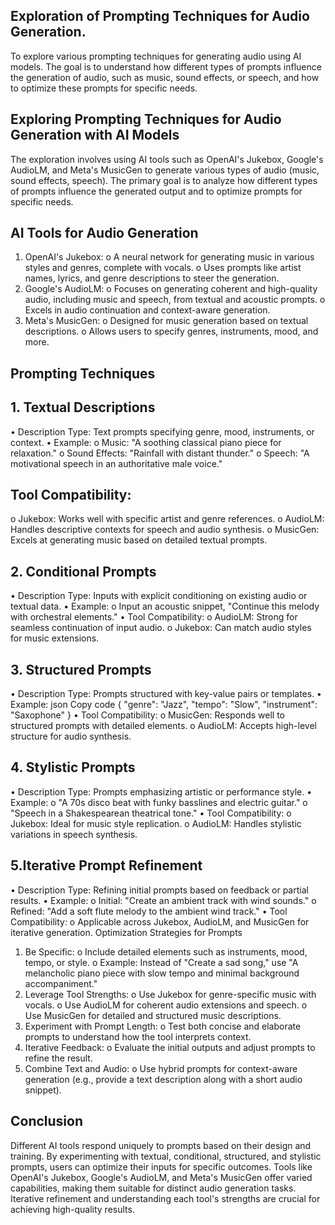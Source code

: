 ## Exploration of Prompting Techniques for Audio Generation.

To explore various prompting techniques for generating audio using AI models. The goal is to 
understand how different types of prompts influence the generation of audio, such as music, sound effects, or speech, and how to optimize these prompts for specific needs.

## Exploring Prompting Techniques for Audio Generation with AI Models

The exploration involves using AI tools such as OpenAI's Jukebox, Google's AudioLM, and 
Meta's MusicGen to generate various types of audio (music, sound effects, speech). The primary 
goal is to analyze how different types of prompts influence the generated output and to optimize prompts for specific needs.

## AI Tools for Audio Generation

1. OpenAI's Jukebox:
o A neural network for generating music in various styles and genres, complete with 
vocals. o Uses prompts like artist names, lyrics, and genre descriptions to steer the 
generation.
2. Google's AudioLM:
o Focuses on generating coherent and high-quality audio, including music and 
speech, from textual and acoustic prompts.
o Excels in audio continuation and context-aware generation.
3. Meta's MusicGen:
o Designed for music generation based on textual descriptions. o Allows users 
to specify genres, instruments, mood, and more.

## Prompting Techniques

## 1. Textual Descriptions
• Description Type: Text prompts specifying genre, mood, instruments, or context.
• Example:
o Music: "A soothing classical piano piece for relaxation."
o Sound Effects: "Rainfall with distant thunder."
o Speech: "A motivational speech in an authoritative male voice."

## Tool Compatibility:
o Jukebox: Works well with specific artist and genre references.
o AudioLM: Handles descriptive contexts for speech and audio synthesis.
o MusicGen: Excels at generating music based on detailed textual prompts.

## 2. Conditional Prompts
• Description Type: Inputs with explicit conditioning on existing audio or textual data.
• Example:
o Input an acoustic snippet, "Continue this melody with orchestral elements."
• Tool Compatibility:
o AudioLM: Strong for seamless continuation of input audio.
o Jukebox: Can match audio styles for music extensions.

## 3. Structured Prompts
• Description Type: Prompts structured with key-value pairs or templates.
• Example:
json Copy 
code
{
"genre": "Jazz",
"tempo": "Slow", 
"instrument": "Saxophone"
}
• Tool Compatibility:
o MusicGen: Responds well to structured prompts with detailed elements. o
AudioLM: Accepts high-level structure for audio synthesis.

## 4. Stylistic Prompts
• Description Type: Prompts emphasizing artistic or performance style.
• Example:
o "A 70s disco beat with funky basslines and electric guitar."
o "Speech in a Shakespearean theatrical tone."
• Tool Compatibility:
o Jukebox: Ideal for music style replication.
o AudioLM: Handles stylistic variations in speech synthesis.

## 5.Iterative Prompt Refinement
• Description Type: Refining initial prompts based on feedback or partial results.
• Example:
o Initial: "Create an ambient track with wind sounds." o Refined: "Add a soft 
flute melody to the ambient wind track."
• Tool Compatibility:
o Applicable across Jukebox, AudioLM, and MusicGen for iterative generation.
Optimization Strategies for Prompts
1. Be Specific:
o Include detailed elements such as instruments, mood, tempo, or style. o Example: 
Instead of "Create a sad song," use "A melancholic piano piece with slow tempo 
and minimal background accompaniment."
2. Leverage Tool Strengths:
o Use Jukebox for genre-specific music with vocals. o Use AudioLM for 
coherent audio extensions and speech.
o Use MusicGen for detailed and structured music descriptions.
3. Experiment with Prompt Length:
o Test both concise and elaborate prompts to understand how the tool interprets 
context.
4. Iterative Feedback:
o Evaluate the initial outputs and adjust prompts to refine the result.
5. Combine Text and Audio:
o Use hybrid prompts for context-aware generation (e.g., provide a text description 
along with a short audio snippet).

## Conclusion
Different AI tools respond uniquely to prompts based on their design and training. By 
experimenting with textual, conditional, structured, and stylistic prompts, users can optimize their inputs for specific outcomes. Tools like OpenAI's Jukebox, Google's AudioLM, and Meta's 
MusicGen offer varied capabilities, making them suitable for distinct audio generation tasks. 
Iterative refinement and understanding each tool's strengths are crucial for achieving high-quality results.
